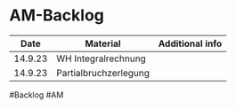 # AM-Backlog

| Date    | Material              | Additional info |
| ------- | --------------------- | --------------- |
| 14.9.23 | WH Integralrechnung   |                 |
| 14.9.23 | Partialbruchzerlegung |                 |


#Backlog #AM
